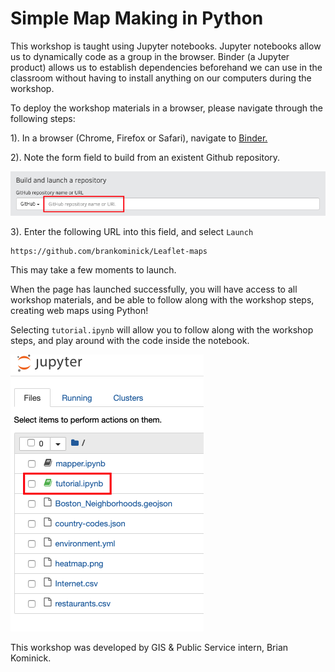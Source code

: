# Simple Map Making in Python

This workshop is taught using Jupyter notebooks. Jupyter notebooks allow us to dynamically code as a group in the browser. Binder (a Jupyter product) allows us to establish dependencies beforehand we can use in the classroom without having to install anything on our computers during the workshop.

To deploy the workshop materials in a browser, please navigate through the following steps:

1). In a browser (Chrome, Firefox or Safari), navigate to [Binder.](https://mybinder.org/ "Binder")

2). Note the form field to build from an existent Github repository.

![Github repo](/media/img/github-repo.png)

3). Enter the following URL into this field, and select `Launch`

```shell
https://github.com/brankominick/Leaflet-maps
```

This may take a few moments to launch.

When the page has launched successfully, you will have access to all workshop materials, and be able to follow along with the workshop steps, creating web maps using Python!

Selecting `tutorial.ipynb` will allow you to follow along with the workshop steps, and play around with the code inside the notebook.

![Python leaflet tutorial](/media/img/tutorial.png)

This workshop was developed by GIS & Public Service intern, Brian Kominick.
